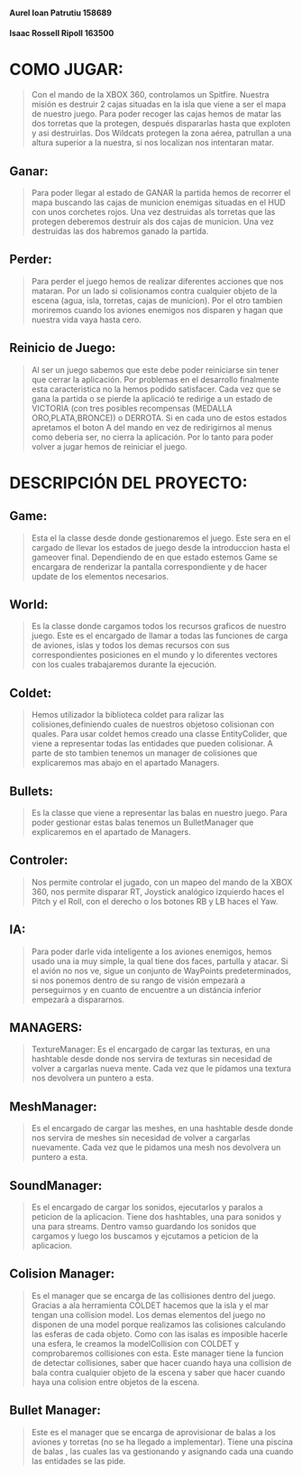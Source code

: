 #### Aurel Ioan Patrutiu  158689
#### Isaac Rossell Ripoll 163500

# COMO JUGAR:

> Con el mando de la XBOX 360, controlamos un Spitfire.
Nuestra misión es destruir 2 cajas situadas en la isla que viene a ser el mapa de nuestro juego.
Para poder recoger las cajas hemos de matar las dos torretas que la protegen,
después dispararlas hasta que exploten y asi destruirlas.
Dos Wildcats protegen la zona aérea, patrullan a una altura superior a la nuestra,
si nos localizan nos intentaran matar.

## Ganar:
> Para poder llegar al estado de GANAR la partida hemos de recorrer el mapa buscando las cajas de municion
enemigas situadas en el HUD con unos corchetes rojos. Una vez destruidas als torretas que las protegen
deberemos destruir als dos cajas de municion. Una vez destruidas las dos habremos ganado la partida.

## Perder:
> Para perder el juego hemos de realizar diferentes acciones que nos mataran. Por un lado si colisionamos
contra cualquier objeto de la escena (agua, isla, torretas, cajas de municion). Por el otro tambien moriremos cuando 
los aviones enemigos nos disparen y hagan que nuestra vida vaya hasta cero. 

## Reinicio de Juego:
> Al ser un juego sabemos que este debe poder reiniciarse sin tener que cerrar la aplicación. Por problemas en el desarrollo
finalmente esta caracteristica no la hemos podido satisfacer. Cada vez que se gana la partida o se pierde la aplicació te
redirige a un estado de VICTORIA (con tres posibles recompensas (MEDALLA ORO,PLATA,BRONCE)) o DERROTA. Si en cada uno de
estos estados apretamos el boton A del mando en vez de redirigirnos al menus como deberia ser, no cierra la aplicación.
Por lo tanto para poder volver a jugar hemos de reiniciar el juego. 

# DESCRIPCIÓN DEL PROYECTO:

## Game:

> Esta el la classe desde donde gestionaremos el juego. Este sera en el cargado de llevar los estados de juego desde la 
introduccion hasta el gameover final. Dependiendo de en que estado estemos Game se encargara de renderizar la pantalla correspondiente
y de hacer update de los elementos necesarios. 

## World:

> Es la classe donde cargamos todos los recursos graficos de nuestro juego. Este es el encargado de llamar a todas las funciones
de carga de aviones, islas y todos los demas recursos con sus correspondientes posiciones en el mundo y lo diferentes vectores 
con los cuales trabajaremos durante la ejecución.

## Coldet:

> Hemos utilizador la biblioteca coldet para ralizar las colisiones,definiendo cuales de nuestros objetoso colisionan con quales.
Para usar coldet hemos creado una classe EntityColider, que viene a representar todas las entidades que pueden colisionar. A parte de sto
tambien tenemos un manager de colisiones que explicaremos mas abajo en el apartado Managers. 

## Bullets:

> Es la classe que viene a representar las balas en nuestro juego. Para poder gestionar estas balas tenemos un BulletManager que 
explicaremos en el apartado de Managers. 

## Controler:
> Nos permite controlar el jugado, con un mapeo del mando de la XBOX 360,
nos permite disparar RT, Joystick analógico izquierdo haces el Pitch y el Roll, 
con el derecho o los botones RB y LB haces el Yaw.

## IA:

> Para poder darle vida inteligente a los aviones enemigos, hemos usado una ia
muy simple, la qual tiene dos faces, partulla y atacar.
Si el avión no nos ve, sigue un conjunto de WayPoints predeterminados,
si nos ponemos dentro de su rango de visión empezarà a perseguirnos y 
en cuanto de encuentre a un distáncia inferior empezarà a dispararnos.

## MANAGERS:

> TextureManager:
Es el encargado de cargar las texturas, en una hashtable desde donde nos servira de texturas sin necesidad
de volver a cargarlas nueva mente. Cada vez que le pidamos una textura nos devolvera un puntero a esta. 

## MeshManager:

> Es el encargado de cargar las meshes, en una hashtable desde donde nos servira de meshes sin necesidad
de volver a cargarlas nuevamente. Cada vez que le pidamos una mesh nos devolvera un puntero a esta. 

## SoundManager:

> Es el encargado de cargar los sonidos, ejecutarlos y paralos a peticion de la aplicacion.  Tiene dos hashtables,
una para sonidos y una para streams. Dentro vamso guardando los sonidos que cargamos y luego los buscamos y ejcutamos 
a peticion de la aplicacion. 

## Colision Manager:

> Es el manager que se encarga de las collisiones dentro del juego. Gracias a ala herramienta COLDET hacemos que la isla
 y el mar tengan una collision model. Los demas elementos del juego no disponen de una model porque realizamos las 
colisiones calculando las esferas de cada objeto. Como con las isalas es imposible hacerle una esfera, le creamos la
modelCollision con COLDET y comprobaremos collisiones con esta.
Este manager tiene la funcion de detectar collisiones, saber que hacer cuando haya una collision de bala contra 
cualquier objeto de la escena y saber que hacer cuando haya una colision entre objetos de la escena. 

## Bullet Manager:
> Este es el manager que se encarga de aprovisionar de balas a los aviones y torretas (no se ha llegado a implementar).
Tiene una piscina de balas , las cuales las va gestionando y asignando cada una cuando las entidades se las pide.  

[LINK A YOUTUBE CON EL JUEGO FUNCIONANDO!]: (https://www.youtube.com/watch?v=IfypJbomH1s)


